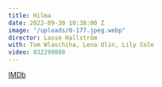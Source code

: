 ```yaml
---
title: Hilma
date: 2022-09-30 10:38:00 Z
image: "/uploads/0-177.jpeg.webp"
director: Lasse Hallström
with: Tom Wlaschiha, Lena Olin, Lily Cole
video: 832299888
---
```


[IMDb](https://www.imdb.com/title/tt14620236/?ref_=nv_sr_srsg_0_tt_4_nm_4_q_hilma)